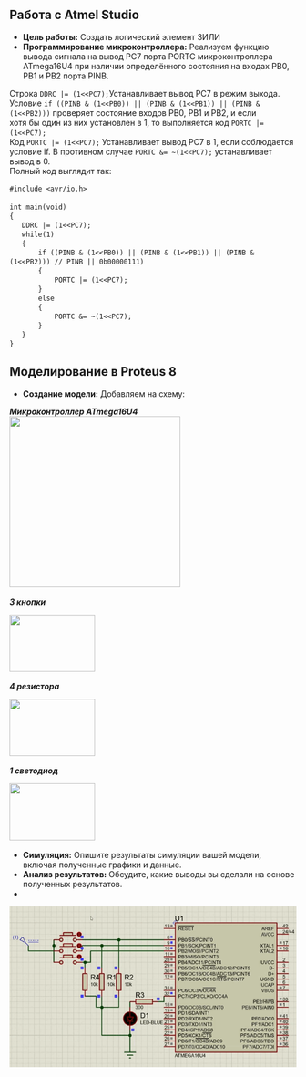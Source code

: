 ## Работа с Atmel Studio

* **Цель работы:** Создать логический элемент 3ИЛИ
* **Программирование микроконтроллера:** Реализуем функцию вывода сигнала на вывод PC7 порта PORTC микроконтроллера ATmega16U4 при наличии определённого состояния на входах PB0, PB1 и PB2 порта PINB.
  
Строка `DDRC |= (1<<PC7);`Устанавливает  вывод PC7 в режим выхода.  
Условие `if ((PINB & (1<<PB0)) || (PINB & (1<<PB1)) || (PINB & (1<<PB2)))` проверяет состояние входов PB0, PB1 и PB2, и если  
 хотя бы один из них установлен в 1, то выполняется код `PORTC |= (1<<PC7);`  
Код `PORTC |= (1<<PC7);` Устанавливает вывод PC7 в 1, если соблюдается условие if. В противном случае `PORTC &= ~(1<<PC7);` устанавливает вывод в 0.   
Полный код выглядит так:
 ```
#include <avr/io.h>

int main(void)
{
	DDRC |= (1<<PC7);  
    while(1)
    {
		if ((PINB & (1<<PB0)) || (PINB & (1<<PB1)) || (PINB & (1<<PB2))) // PINB || 0b00000111)
		{
			PORTC |= (1<<PC7);
		}
		else
		{
			PORTC &= ~(1<<PC7);
		}
    }
}
```
## Моделирование в Proteus 8

* **Создание модели:**
  Добавляем на схему:
   
***Микроконтроллер ATmega16U4***  
  <img src="https://github.com/user-attachments/assets/88663457-3789-480a-8469-6b5a86cd8920" width="300" height="300">    
  

***3 кнопки***   


  <img src="https://github.com/user-attachments/assets/b48f0f41-6eb4-4967-9e2a-45e1472342c9" width="150" height="100">  
   

***4 резистора***     

	
  <img src="https://github.com/user-attachments/assets/d4ed3653-6d9d-4c98-8111-b00427422c14" width="150" height="100">  
 

 ***1 светодиод***  

  
  <img src="https://github.com/user-attachments/assets/853dd9b5-4a77-46bf-bf02-e15aac52a8b6" width="150" height="100">  


* **Симуляция:** Опишите результаты симуляции вашей модели, включая полученные графики и данные.
* **Анализ результатов:** Обсудите, какие выводы вы сделали на основе полученных результатов.
* 
!["Демонстрация работы"](https://github.com/Strus05/MPSU/blob/main/presentation.gif) 
